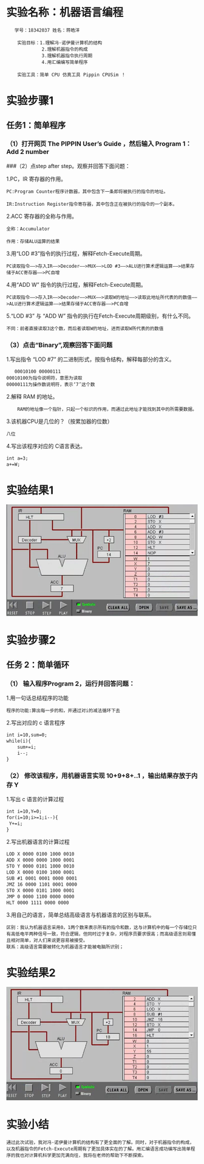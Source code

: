   # 实验名称：机器语言编程
~~~
   学号：18342037 姓名：蒋皓洋
  
    实验目标：1.理解冯·诺伊曼计算机的结构
             2.理解机器指令的构成
             3.理解机器指令执行周期
             4.用汇编编写简单程序

    实验工具：简单 CPU 仿真工具 Pippin CPUSim ！
~~~

# 实验步骤1

   ## 任务1：简单程序

  ### （1）打开网页 The PIPPIN User’s Guide ，然后输入 Program 1：Add 2 number

   ###（2）点step after step。观察并回答下面问题： 

1.PC，IR 寄存器的作用。
~~~
PC:Program Counter程序计数器，其中包含下一条即将被执行的指令的地址。

IR:Instruction Register指令寄存器，其中包含正在被执行的指令的一个副本。
~~~
2.ACC 寄存器的全称与作用。
~~~
全称：Accumulator 

作用：存储ALU运算的结果
~~~
3.用“LOD #3”指令的执行过程，解释Fetch-Execute周期。
~~~
PC读取指令——>存入IR——>Decoder——>MUX——>LOD #3——>ALU进行算术逻辑运算——>结果存储于ACC寄存器——>PC自增
~~~
4.用“ADD W” 指令的执行过程，解释Fetch-Execute周期。
~~~
PC读取指令——>存入IR——>Decoder——>MUX——>读取W的地址——>读取此地址所代表的的数值——>ALU进行算术逻辑运算——>结果存储于ACC寄存器——>PC自增
~~~
5.“LOD #3” 与 “ADD W” 指令的执行在Fetch-Execute周期级别，有什么不同。
~~~
不同：前者直接读取3这个数，而后者读取W的地址，进而读取W所代表的的数值
~~~

   ### （3）点击“Binary”,观察回答下面问题

   1.写出指令 “LOD #7” 的二进制形式，按指令结构，解释每部分的含义。
~~~
   00010100 00000111
00010100为指令说明符，意思为读取
00000111为操作数说明符，表示‘7’这个数
~~~

   2.解释 RAM 的地址。
~~~
    RAM的地址像一个指针，只起一个标识的作用，而通过此地址才能找到其中的所需要数据。
~~~

   3.该机器CPU是几位的？（按累加器的位数）
~~~
八位
~~~
   4.写出该程序对应的 C语言表达。
~~~
int a=3;
a+=W;
~~~
# 实验结果1

![](/images/qq2.jpg)

# 实验步骤2

   ## 任务 2：简单循环

   ### （1） 输入程序Program 2，运行并回答问题：

   1.用一句话总结程序的功能
~~~
程序的功能:算出每一步的和，并通过对i的减法循环下去
~~~
   2.写出对应的 c 语言程序
~~~
int i=10,sum=0;
while(i){
    sum+=i;
    i--;
}
~~~
   ###  （2） 修改该程序，用机器语言实现 10+9+8+..1 ，输出结果存放于内存 Y

   1.写出 c 语言的计算过程
   ~~~
int i=10,Y=0;
for(i=10;i>=1;i--){
    Y+=i;
}
~~~
   2.写出机器语言的计算过程
~~~
LOD X 0000 0100 1000 0010
ADD X 0000 0000 1000 0001
STO Y 0000 0101 1000 0010
LOD X 0000 0100 1000 0001
SUB #1 0001 0001 0000 0001
JMZ 16 0000 1101 0001 0000
STO X 0000 0101 1000 0001
JMP 0 0000 1100 0000 0000
HLT 0000 1111 0000 0000
~~~
   3.用自己的语言，简单总结高级语言与机器语言的区别与联系。
~~~
区别：我认为机器语言采用0，1两个数来表示所有的指令和数，这与计算机中的每一个存储位只有高低电平两种信号一致，符合逻辑，但同时过于复杂，对程序员要求很高；而高级语言则易懂且相对简单，对人们来说更容易被接受。
联系：高级语言需要被转化为机器语言才能被电脑所识别；
~~~
# 实验结果2 
![](/images/qq3.jpg)

# 实验小结
~~~
通过此次试验，我对冯·诺伊曼计算机的结构有了更全面的了解。同时，对于机器指令的构成，以及机器指令的Fetch-Execute周期有了更加具体实在的了解。用汇编语言成功编写出简单程序的我也对计算机科学更加充满向往，我将在老师的帮助下不断探索。
~~~